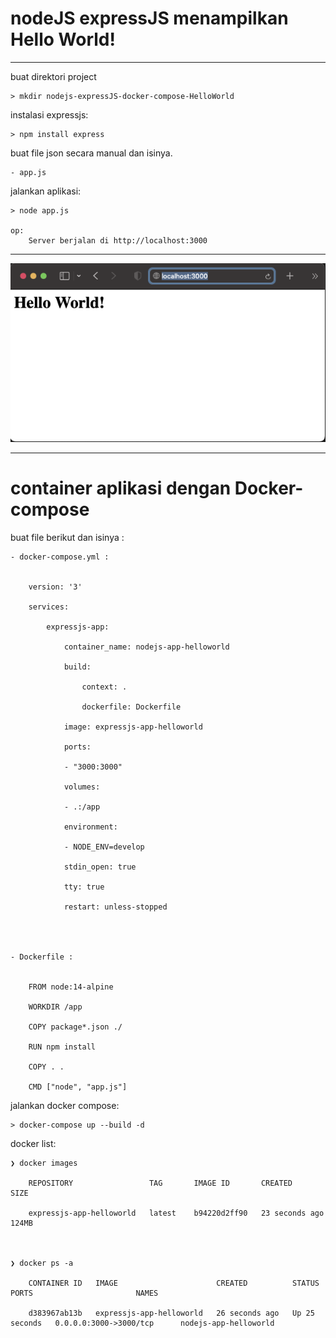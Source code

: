 # nodeJS expressJS menampilkan Hello World!

---

buat direktori project

    > mkdir nodejs-expressJS-docker-compose-HelloWorld


instalasi expressjs:

    > npm install express


buat file json secara manual dan isinya.

    - app.js

jalankan aplikasi:

    > node app.js

    op:
        Server berjalan di http://localhost:3000

---

!["aplikasi pada browser"](ss_appjs.png)

---

# container aplikasi dengan Docker-compose 

buat file berikut dan isinya :

    - docker-compose.yml :


        version: '3'

        services:

            expressjs-app:

                container_name: nodejs-app-helloworld

                build:

                    context: .

                    dockerfile: Dockerfile

                image: expressjs-app-helloworld 

                ports:

                - "3000:3000"

                volumes:

                - .:/app

                environment:

                - NODE_ENV=develop

                stdin_open: true

                tty: true

                restart: unless-stopped




    - Dockerfile :


        FROM node:14-alpine

        WORKDIR /app

        COPY package*.json ./

        RUN npm install

        COPY . .

        CMD ["node", "app.js"]








jalankan docker compose:

    > docker-compose up --build -d



docker list:

    ❯ docker images

        REPOSITORY                 TAG       IMAGE ID       CREATED          SIZE

        expressjs-app-helloworld   latest    b94220d2ff90   23 seconds ago   124MB



    ❯ docker ps -a

        CONTAINER ID   IMAGE                      CREATED          STATUS          PORTS                       NAMES

        d383967ab13b   expressjs-app-helloworld   26 seconds ago   Up 25 seconds   0.0.0.0:3000->3000/tcp      nodejs-app-helloworld
